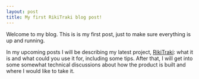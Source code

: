 ```yaml
---
layout: post
title: My first RikiTraki blog post!
---
```


Welcome to my blog. This is is my first post, just to make sure everything is up and running.

In my upcoming posts I will be describing my latest project, [RikiTraki](https://www.rikitraki.com): what it is and what could you use it for, including some tips. After that, I will get into some somewhat technical discussions about how the product is built and where I would like to take it. 
